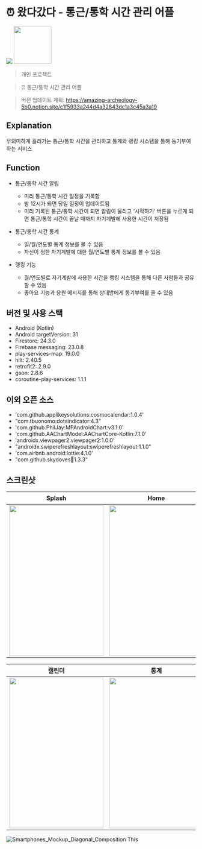 
# ⏰ 왔다갔다 - 통근/통학 시간 관리 어플





<img src="https://img.shields.io/badge/platform-android-brightgreen">
<img src="https://user-images.githubusercontent.com/63048392/206215845-7daba3f3-614d-4935-94b7-0b17e5bdae13.png" width="100" height="100">

> 개인 프로젝트
 
> ⏰ 통근/통학 시간 관리 어플

> 버전 업데이트 계획: https://amazing-archeology-5b0.notion.site/c1f5933a244d4a32843dc1a3c45a3a19

## Explanation

무의미하게 흘러가는 통근/통학 시간을 관리하고 통계와 랭킹 시스템을 통해 동기부여하는 서비스

## Function

- 통근/통학 시간 알림
    - 미리 통근/통학 시간 일정을 기록함
    - 밤 12시가 되면 당일 일정이 업데이트됨
    - 미리 기록된 통근/통학 시간이 되면 알림이 울리고 ‘시작하기’ 버튼을 누르게 되면 통근/통학 시간이 끝날 때까지 자기계발에 사용한 시간이 저장됨
    
- 통근/통학 시간 통계
    - 일/월/연도별 통계 정보를 볼 수 있음
    - 자신이 정한 자기계발에 대한 월/연도별 통계 정보를 볼 수 있음
    
- 랭킹 기능
    - 월/연도별로 자기계발에 사용한 시간을 랭킹 시스템을 통해 다른 사람들과 공유할 수 있음
    - 좋아요 기능과 응원 메시지를 통해 상대방에게 동기부여를 줄 수 있음

## 버전 및 사용 스택
- Android (Kotlin)
- Android targetVersion: 31
- Firestore: 24.3.0
- Firebase messaging: 23.0.8
- play-services-map: 19.0.0
- hilt: 2.40.5
- retrofit2: 2.9.0
- gson: 2.8.6
- coroutine-play-services: 1.1.1

## 이외 오픈 소스
- 'com.github.applikeysolutions:cosmocalendar:1.0.4'
- "com.tbuonomo:dotsindicator:4.3"
- 'com.github.PhilJay:MPAndroidChart:v3.1.0'
- 'com.github.AAChartModel:AAChartCore-Kotlin:7.1.0'
- 'androidx.viewpager2:viewpager2:1.0.0'
- "androidx.swiperefreshlayout:swiperefreshlayout:1.1.0"
- 'com.airbnb.android:lottie:4.1.0'
- "com.github.skydoves:balloon:1.3.3"

## 스크린샷
|Splash|Home|마이페이지|
|---------|--------|------|
|<img src="https://user-images.githubusercontent.com/63048392/206218521-582132c0-f082-4545-abbd-26c56c39e13a.jpg" width="250" height="400">|<img src="https://user-images.githubusercontent.com/63048392/206218374-c4c02f87-70c3-4ffd-854b-e6ab65453c0b.jpg" width="250" height="400">|<img src="https://user-images.githubusercontent.com/63048392/206219961-b2a71500-dc66-40cb-b28b-f62b8b3e363b.jpg" width="250" height="400">|

|캘린더|통계|랭킹 시스템|
|---------|--------|------|
|<img src="https://user-images.githubusercontent.com/63048392/206218909-cd112546-8043-4f3b-9bc1-c1c21bafebeb.jpg" width="250" height="400">|<img src="https://user-images.githubusercontent.com/63048392/206218999-cdc6d87f-b8ab-4f4d-a2ef-de4c9481ae0e.jpg" width="250" height="400">|<img src="https://user-images.githubusercontent.com/63048392/206218758-e1ff2eb1-0d8e-4412-b92f-b221c2b96ea3.png" width="250" height="400">|

![Smartphones_Mockup_Diagonal_Composition](https://user-images.githubusercontent.com/79246447/204121090-9175c73c-6a65-4252-a1b0-e68f9c044175.png)
This
